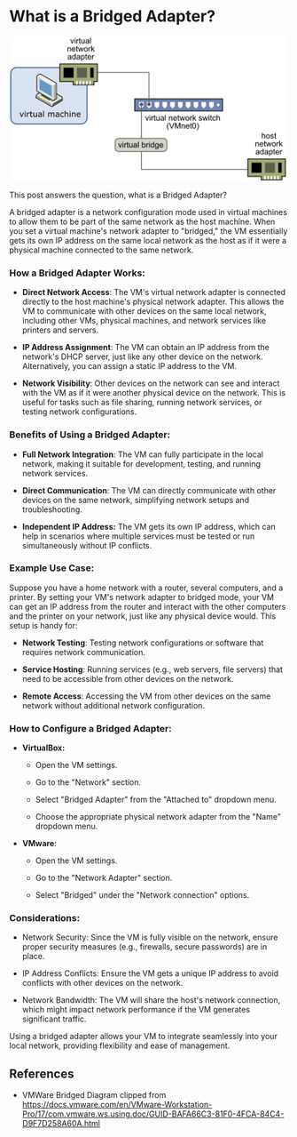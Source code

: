 # What is a Bridged Adapter?

![virtual_bridge_diagram](virtual_bridge_diagram.png)

This post answers the question, what is a Bridged Adapter?

A bridged adapter is a network configuration mode used in virtual machines to allow them to be part of the same network as the host machine. When you set a virtual machine's network adapter to "bridged," the VM essentially gets its own IP address on the same local network as the host as if it were a physical machine connected to the same network.

### How a Bridged Adapter Works:

-   **Direct Network Access**: The VM's virtual network adapter is connected directly to the host machine's physical network adapter. This allows the VM to communicate with other devices on the same local network, including other VMs, physical machines, and network services like printers and servers.
    
-   **IP Address Assignment**: The VM can obtain an IP address from the network's DHCP server, just like any other device on the network. Alternatively, you can assign a static IP address to the VM.
    
-   **Network Visibility**: Other devices on the network can see and interact with the VM as if it were another physical device on the network. This is useful for tasks such as file sharing, running network services, or testing network configurations.
    

### Benefits of Using a Bridged Adapter:

-   **Full Network Integration**: The VM can fully participate in the local network, making it suitable for development, testing, and running network services.
    
-   **Direct Communication**: The VM can directly communicate with other devices on the same network, simplifying network setups and troubleshooting.
    
-   **Independent IP Address:** The VM gets its own IP address, which can help in scenarios where multiple services must be tested or run simultaneously without IP conflicts.
    

### Example Use Case:

Suppose you have a home network with a router, several computers, and a printer. By setting your VM's network adapter to bridged mode, your VM can get an IP address from the router and interact with the other computers and the printer on your network, just like any physical device would. This setup is handy for:

-   **Network Testing**: Testing network configurations or software that requires network communication.
    
-   **Service Hosting**: Running services (e.g., web servers, file servers) that need to be accessible from other devices on the network.
    
-   **Remote Access**: Accessing the VM from other devices on the same network without additional network configuration.
    

### How to Configure a Bridged Adapter:

-   **VirtualBox:**
    
    -   Open the VM settings.
        
    -   Go to the "Network" section.
        
    -   Select "Bridged Adapter" from the "Attached to" dropdown menu.
        
    -   Choose the appropriate physical network adapter from the "Name" dropdown menu.  
    
-   **VMware**:
    
    -   Open the VM settings.
        
    -   Go to the "Network Adapter" section.
        
    -   Select "Bridged" under the "Network connection" options.  
        

### Considerations:

-   Network Security: Since the VM is fully visible on the network, ensure proper security measures (e.g., firewalls, secure passwords) are in place.
    
-   IP Address Conflicts: Ensure the VM gets a unique IP address to avoid conflicts with other devices on the network.
    
-   Network Bandwidth: The VM will share the host's network connection, which might impact network performance if the VM generates significant traffic.
    

Using a bridged adapter allows your VM to integrate seamlessly into your local network, providing flexibility and ease of management.

## References

-   VMWare Bridged Diagram clipped from [<u><span>https://docs.vmware.com/en/VMware-Workstation-Pro/17/com.vmware.ws.using.doc/GUID-BAFA66C3-81F0-4FCA-84C4-D9F7D258A60A.html</span></u>](https://docs.vmware.com/en/VMware-Workstation-Pro/17/com.vmware.ws.using.doc/GUID-BAFA66C3-81F0-4FCA-84C4-D9F7D258A60A.html)